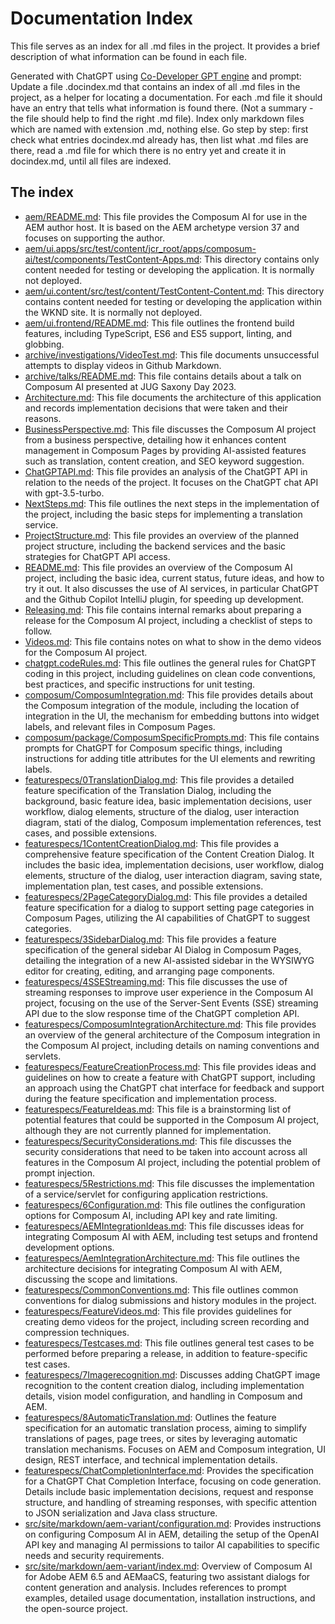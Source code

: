 # Documentation Index

This file serves as an index for all .md files in the project. It provides a brief description of what information can be found in each file.

Generated with ChatGPT using [Co-Developer GPT engine](https://codevelopergptengine.stoerr.net/) and
prompt:
Update a file .docindex.md that contains an index of all .md files in the project, as a helper for locating a
    documentation. For each .md file it should have an entry that tells what information is found there. (Not a summary -
    the file should help to find the right .md file). Index only markdown files which are named with extension .md, nothing
    else.
    Go step by step: first check what entries docindex.md already has, then list what .md files are there, read a .md file
    for which there is no entry yet and create it in docindex.md, until all files are indexed.

## The index

- [aem/README.md](aem/README.md): This file provides the Composum AI for use in the AEM author host. It is based on the
  AEM archetype version 37 and focuses on supporting the author.
- [aem/ui.apps/src/test/content/jcr_root/apps/composum-ai/test/components/TestContent-Apps.md](aem/ui.apps/src/test/content/jcr_root/apps/composum-ai/test/components/TestContent-Apps.md):
  This directory contains only content needed for testing or developing the application. It is normally not deployed.
- [aem/ui.content/src/test/content/TestContent-Content.md](aem/ui.content/src/test/content/TestContent-Content.md): This
  directory contains content needed for testing or developing the application within the WKND site. It is normally not
  deployed.
- [aem/ui.frontend/README.md](aem/ui.frontend/README.md): This file outlines the frontend build features, including
  TypeScript, ES6 and ES5 support, linting, and globbing.
- [archive/investigations/VideoTest.md](archive/investigations/VideoTest.md): This file documents unsuccessful attempts
  to display videos in Github Markdown.
- [archive/talks/README.md](archive/talks/README.md): This file contains details about a talk on Composum AI presented
  at JUG Saxony Day 2023.
- [Architecture.md](Architecture.md): This file documents the architecture of this application and records implementation decisions that were taken and their reasons.
- [BusinessPerspective.md](BusinessPerspective.md): This file discusses the Composum AI project from a business perspective, detailing how it enhances content management in Composum Pages by providing AI-assisted features such as translation, content creation, and SEO keyword suggestion.
- [ChatGPTAPI.md](ChatGPTAPI.md): This file provides an analysis of the ChatGPT API in relation to the needs of the project. It focuses on the ChatGPT chat API with gpt-3.5-turbo.
- [NextSteps.md](NextSteps.md): This file outlines the next steps in the implementation of the project, including the basic steps for implementing a translation service.
- [ProjectStructure.md](ProjectStructure.md): This file provides an overview of the planned project structure, including the backend services and the basic strategies for ChatGPT API access.
- [README.md](README.md): This file provides an overview of the Composum AI project, including the basic idea, current status, future ideas, and how to try it out. It also discusses the use of AI services, in particular ChatGPT and the Github Copilot IntelliJ plugin, for speeding up development.
- [Releasing.md](Releasing.md): This file contains internal remarks about preparing a release for the Composum AI project, including a checklist of steps to follow.
- [Videos.md](Videos.md): This file contains notes on what to show in the demo videos for the Composum AI project.
- [chatgpt.codeRules.md](chatgpt.codeRules.md): This file outlines the general rules for ChatGPT coding in this
  project, including guidelines on clean code conventions, best practices, and specific instructions for unit testing.
- [composum/ComposumIntegration.md](composum/ComposumIntegration.md): This file provides details about the Composum integration of the module, including the location of integration in the UI, the mechanism for embedding buttons into widget labels, and relevant files in Composum Pages.
- [composum/package/ComposumSpecificPrompts.md](composum/package/ComposumSpecificPrompts.md): This file contains prompts for ChatGPT for Composum specific things, including instructions for adding title attributes for the UI elements and rewriting labels.
- [featurespecs/0TranslationDialog.md](featurespecs/0TranslationDialog.md): This file provides a detailed feature specification of the Translation Dialog, including the background, basic feature idea, basic implementation decisions, user workflow, dialog elements, structure of the dialog, user interaction diagram, stati of the dialog, Composum implementation references, test cases, and possible extensions.
- [featurespecs/1ContentCreationDialog.md](featurespecs/1ContentCreationDialog.md): This file provides a comprehensive feature specification of the Content Creation Dialog. It includes the basic idea, implementation decisions, user workflow, dialog elements, structure of the dialog, user interaction diagram, saving state, implementation plan, test cases, and possible extensions.
- [featurespecs/2PageCategoryDialog.md](featurespecs/2PageCategoryDialog.md): This file provides a detailed feature specification for a dialog to support setting page categories in Composum Pages, utilizing the AI capabilities of ChatGPT to suggest categories.
- [featurespecs/3SidebarDialog.md](featurespecs/3SidebarDialog.md): This file provides a feature specification of the general sidebar AI Dialog in Composum Pages, detailing the integration of a new AI-assisted sidebar in the WYSIWYG editor for creating, editing, and arranging page components.
- [featurespecs/4SSEStreaming.md](featurespecs/4SSEStreaming.md): This file discusses the use of streaming responses to improve user experience in the Composum AI project, focusing on the use of the Server-Sent Events (SSE) streaming API due to the slow response time of the ChatGPT completion API.
- [featurespecs/ComposumIntegrationArchitecture.md](featurespecs/ComposumIntegrationArchitecture.md): This file provides an overview of the general architecture of the Composum integration in the Composum AI project, including details on naming conventions and servlets.
- [featurespecs/FeatureCreationProcess.md](featurespecs/FeatureCreationProcess.md): This file provides ideas and guidelines on how to create a feature with ChatGPT support, including an approach using the ChatGPT chat interface for feedback and support during the feature specification and implementation process.
- [featurespecs/FeatureIdeas.md](featurespecs/FeatureIdeas.md): This file is a brainstorming list of potential features that could be supported in the Composum AI project, although they are not currently planned for implementation.
- [featurespecs/SecurityConsiderations.md](featurespecs/SecurityConsiderations.md): This file discusses the security considerations that need to be taken into account across all features in the Composum AI project, including the potential problem of prompt injection.
- [featurespecs/5Restrictions.md](featurespecs/5Restrictions.md): This file discusses the implementation of a service/servlet for configuring application restrictions.
- [featurespecs/6Configuration.md](featurespecs/6Configuration.md): This file outlines the configuration options for Composum AI, including API key and rate limiting.
- [featurespecs/AEMIntegrationIdeas.md](featurespecs/AEMIntegrationIdeas.md): This file discusses ideas for integrating Composum AI with AEM, including test setups and frontend development options.
- [featurespecs/AemIntegrationArchitecture.md](featurespecs/AemIntegrationArchitecture.md): This file outlines the architecture decisions for integrating Composum AI with AEM, discussing the scope and limitations.
- [featurespecs/CommonConventions.md](featurespecs/CommonConventions.md): This file outlines common conventions for dialog submissions and history modules in the project.
- [featurespecs/FeatureVideos.md](featurespecs/FeatureVideos.md): This file provides guidelines for creating demo videos for the project, including screen recording and compression techniques.
- [featurespecs/Testcases.md](featurespecs/Testcases.md): This file outlines general test cases to be performed before preparing a release, in addition to feature-specific test cases.
- [featurespecs/7Imagerecognition.md](featurespecs/7Imagerecognition.md): Discusses adding ChatGPT image recognition to the content creation dialog, including implementation details, vision model configuration, and handling in Composum and AEM.
- [featurespecs/8AutomaticTranslation.md](featurespecs/8AutomaticTranslation.md): Outlines the feature specification for an automatic translation process, aiming to simplify translations of pages, page trees, or sites by leveraging automatic translation mechanisms. Focuses on AEM and Composum integration, UI design, REST interface, and technical implementation details.
- [featurespecs/ChatCompletionInterface.md](featurespecs/ChatCompletionInterface.md): Provides the specification for a ChatGPT Chat Completion Interface, focusing on code generation. Details include basic implementation decisions, request and response structure, and handling of streaming responses, with specific attention to JSON serialization and Java class structure.
- [src/site/markdown/aem-variant/configuration.md](src/site/markdown/aem-variant/configuration.md): Provides instructions on configuring Composum AI in AEM, detailing the setup of the OpenAI API key and managing AI permissions to tailor AI capabilities to specific needs and security requirements.
- [src/site/markdown/aem-variant/index.md](src/site/markdown/aem-variant/index.md): Overview of Composum AI for Adobe AEM 6.5 and AEMaaCS, featuring two assistant dialogs for content generation and analysis. Includes references to prompt examples, detailed usage documentation, installation instructions, and the open-source project.
